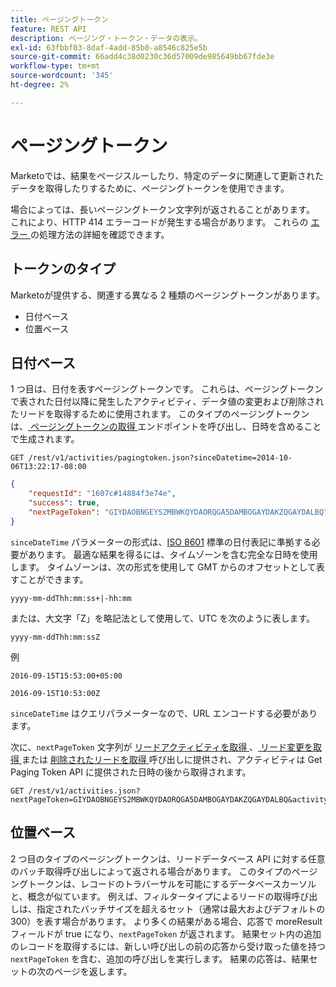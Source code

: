 ```yaml
---
title: ページングトークン
feature: REST API
description: ページング・トークン・データの表示。
exl-id: 63fbbf03-8daf-4add-85b0-a8546c825e5b
source-git-commit: 66add4c38d0230c36d57009de985649bb67fde3e
workflow-type: tm+mt
source-wordcount: '345'
ht-degree: 2%

---
```


# ページングトークン

Marketoでは、結果をページスルーしたり、特定のデータに関連して更新されたデータを取得したりするために、ページングトークンを使用できます。

場合によっては、長いページングトークン文字列が返されることがあります。 これにより、HTTP 414 エラーコードが発生する場合があります。 これらの [ エラー ](error-codes.md) の処理方法の詳細を確認できます。

## トークンのタイプ

Marketoが提供する、関連する異なる 2 種類のページングトークンがあります。

- 日付ベース
- 位置ベース

## 日付ベース

1 つ目は、日付を表すページングトークンです。 これらは、ページングトークンで表された日付以降に発生したアクティビティ、データ値の変更および削除されたリードを取得するために使用されます。 このタイプのページングトークンは、[ ページングトークンの取得 ](https://developer.adobe.com/marketo-apis/api/mapi/#tag/Activities/operation/getActivitiesPagingTokenUsingGET) エンドポイントを呼び出し、日時を含めることで生成されます。

```
GET /rest/v1/activities/pagingtoken.json?sinceDatetime=2014-10-06T13:22:17-08:00
```

```json
{
    "requestId": "1607c#14884f3e74e",
    "success": true,
    "nextPageToken": "GIYDAOBNGEYS2MBWKQYDAORQGA5DAMBOGAYDAKZQGAYDALBQ"
}
```

`sinceDateTime` パラメーターの形式は、[ISO 8601](https://en.wikipedia.org/wiki/ISO_8601) 標準の日付表記に準拠する必要があります。 最適な結果を得るには、タイムゾーンを含む完全な日時を使用します。 タイムゾーンは、次の形式を使用して GMT からのオフセットとして表すことができます。

`yyyy-mm-ddThh:mm:ss+|-hh:mm`

または、大文字「Z」を略記法として使用して、UTC を次のように表します。

`yyyy-mm-ddThh:mm:ssZ`

例

`2016-09-15T15:53:00+05:00`

`2016-09-15T10:53:00Z`

`sinceDateTime` はクエリパラメーターなので、URL エンコードする必要があります。

次に、`nextPageToken` 文字列が [ リードアクティビティを取得 ](https://developer.adobe.com/marketo-apis/api/mapi/#tag/Activities/operation/getLeadActivitiesUsingGET)、[ リード変更を取得 ](https://developer.adobe.com/marketo-apis/api/mapi/#tag/Activities/operation/getLeadChangesUsingGET) または [ 削除されたリードを取得 ](https://developer.adobe.com/marketo-apis/api/mapi/#tag/Activities/operation/getDeletedLeadsUsingGET) 呼び出しに提供され、アクティビティは Get Paging Token API に提供された日時の後から取得されます。

```
GET /rest/v1/activities.json?nextPageToken=GIYDAOBNGEYS2MBWKQYDAORQGA5DAMBOGAYDAKZQGAYDALBQ&activityTypeIds=1&activityTypeIds=12
```

## 位置ベース

2 つ目のタイプのページングトークンは、リードデータベース API に対する任意のバッチ取得呼び出しによって返される場合があります。 このタイプのページングトークンは、レコードのトラバーサルを可能にするデータベースカーソルと、概念が似ています。 例えば、フィルタータイプによるリードの取得呼び出しは、指定されたバッチサイズを超えるセット（通常は最大およびデフォルトの 300）を表す場合があります。 より多くの結果がある場合、応答で moreResult フィールドが true になり、`nextPageToken` が返されます。 結果セット内の追加のレコードを取得するには、新しい呼び出しの前の応答から受け取った値を持つ `nextPageToken` を含む、追加の呼び出しを実行します。 結果の応答は、結果セットの次のページを返します。
